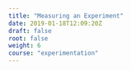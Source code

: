 ```yaml
---
title: "Measuring an Experiment"
date: 2019-01-18T12:09:20Z
draft: false
root: false
weight: 6
course: "experimentation"
---
```


